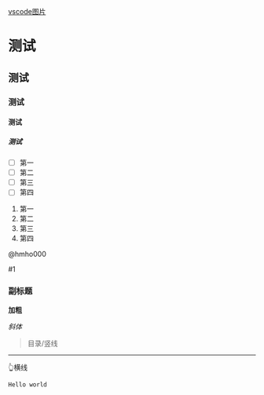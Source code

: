 [vscode图片](https://ts3.cn.mm.bing.net/th?id=OSAAS.2EDE2687427BC7CA3EAF885ECCA36DF8&w=72&h=72&c=1&rs=1&o=6&pid=5.1)
<h1>测试</h1>
<h2>测试</h2>
<h3>测试</h3>
<h4>测试</h4>
<h5>测试</h5>


- [ ] 第一
- [ ] 第二
- [ ] 第三
- [ ] 第四

1. 第一
2. 第二
3. 第三
4. 第四

@hmho000

#1 

### 副标题

**加粗**

_斜体_

> 目录/竖线

<hr>
👆横线

`Hello world`